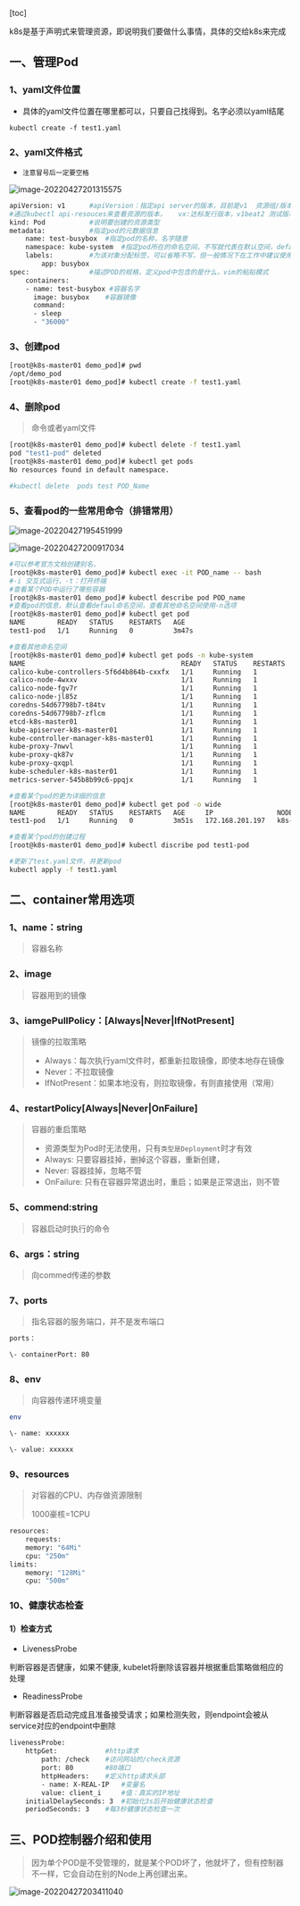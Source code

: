 [toc]

k8s是基于声明式来管理资源，即说明我们要做什么事情，具体的交给k8s来完成

## 一、管理Pod

### 1、yaml文件位置

* 具体的yaml文件位置在哪里都可以，只要自己找得到。名字必须以yaml结尾

```bash]
kubectl create -f test1.yaml
```

### 2、yaml文件格式

* `注意冒号后一定要空格`

![image-20220427201315575](https://saita-ma.oss-cn-beijing.aliyuncs.com/img/image-20220427201315575.png)

```bash
apiVersion: v1		#apiVersion：指定api server的版本，目前是v1  资源组/版本号 apps/v1beat2
#通过kubectl api-resouces来查看资源的版本，   vx:达标发行版本，v1beat2 测试版本
kind: Pod			#说明要创建的资源类型
metadata:			#指定pod的元数据信息
    name: test-busybox	#指定pod的名称，名字随意
    namespace: kube-system	#指定pod所在的命名空间，不写就代表在默认空间，default
    labels:			#为该对象分配标签，可以省略不写，但一般情况下在工作中建议使用与项目名相同，就是键值对的数据结构
        app: busybox
spec:				#描述POD的规格，定义pod中包含的是什么，vim的粘贴模式
    containers:
    - name: test-busybox #容器名字
      image: busybox	#容器镜像
      command:
      - sleep
      - "36000"
```

### 3、创建pod

```bash
[root@k8s-master01 demo_pod]# pwd
/opt/demo_pod
[root@k8s-master01 demo_pod]# kubectl create -f test1.yaml 
```

### 4、删除pod

> 命令或者yaml文件

```bash
[root@k8s-master01 demo_pod]# kubectl delete -f test1.yaml 
pod "test1-pod" deleted
[root@k8s-master01 demo_pod]# kubectl get pods 
No resources found in default namespace.

```

```bash
#kubectl delete  pods test POD_Name
```



### 5、查看pod的一些常用命令（排错常用）

![image-20220427195451999](https://s2.loli.net/2022/04/27/GthwDOVyfrR71xg.png)

![image-20220427200917034](https://saita-ma.oss-cn-beijing.aliyuncs.com/img/image-20220427200917034.png)

```bash
#可以参考官方文档创建别名，
[root@k8s-master01 demo_pod]# kubectl exec -it POD_name -- bash
#-i 交互式运行，-t：打开终端
#查看某个POD中运行了哪些容器
[root@k8s-master01 demo_pod]# kubectl describe pod POD_name 
#查看pod的信息，默认查看defaul命名空间，查看其他命名空间使用-n选项
[root@k8s-master01 demo_pod]# kubectl get pod 
NAME        READY   STATUS    RESTARTS   AGE
test1-pod   1/1     Running   0          3m47s

#查看其他命名空间
[root@k8s-master01 demo_pod]# kubectl get pods -n kube-system
NAME                                       READY   STATUS    RESTARTS   AGE
calico-kube-controllers-5f6d4b864b-cxxfx   1/1     Running   1          15h
calico-node-4wxxv                          1/1     Running   1          15h
calico-node-fgv7r                          1/1     Running   1          15h
calico-node-jl85z                          1/1     Running   1          15h
coredns-54d67798b7-t84tv                   1/1     Running   1          15h
coredns-54d67798b7-zflcm                   1/1     Running   1          15h
etcd-k8s-master01                          1/1     Running   1          15h
kube-apiserver-k8s-master01                1/1     Running   1          15h
kube-controller-manager-k8s-master01       1/1     Running   1          15h
kube-proxy-7nwvl                           1/1     Running   1          15h
kube-proxy-qk87v                           1/1     Running   1          15h
kube-proxy-qxqpl                           1/1     Running   1          15h
kube-scheduler-k8s-master01                1/1     Running   1          15h
metrics-server-545b8b99c6-ppqjx            1/1     Running   1          15h

#查看某个pod的更为详细的信息
[root@k8s-master01 demo_pod]# kubectl get pod -o wide
NAME        READY   STATUS    RESTARTS   AGE     IP                NODE                   NOMINATED NODE   READINESS GATES
test1-pod   1/1     Running   0          3m51s   172.168.201.197   k8s-node01.linux.com   <none>           <none>

#查看某个pod的创建过程
[root@k8s-master01 demo_pod]# kubectl discribe pod test1-pod

#更新了test.yaml文件，并更新pod
kubectl apply -f test1.yaml 
```

## 二、container常用选项

### 1、name：string

> 容器名称

### 2、image

>  容器用到的镜像

### 3、iamgePullPolicy：[Always|Never|IfNotPresent]

> 镜像的拉取策略
>
> * Always：每次执行yaml文件时，都重新拉取镜像，即使本地存在镜像
> * Never：不拉取镜像
> * IfNotPresent：如果本地没有，则拉取镜像，有则直接使用（常用）

### 4、restartPolicy[Always|Never|OnFailure]

> 容器的重启策略
>
> * 资源类型为Pod时无法使用，只有`类型是Deployment`时才有效
> * Always: 只要容器挂掉，删掉这个容器，重新创建，
> * Never: 容器挂掉，忽略不管
> * OnFailure: 只有在容器异常退出时，重启；如果是正常退出，则不管

### 5、commend:string 

> 容器启动时执行的命令

### 6、args：string

> 向commed传递的参数

### 7、ports

> 指名容器的服务端口，并不是发布端口
>

```bash
ports：

\- containerPort: 80
```



### 8、env

>  向容器传递环境变量

```bash
env

\- name: xxxxxx

\- value: xxxxxx
```

### 9、resources

> 对容器的CPU、内存做资源限制
>
> 1000豪核=1CPU

```bash
resources:
	requests:
	memory: "64Mi"
	cpu: "250m"
limits:
	memory: "128Mi"
	cpu: "500m"
```

### 10、健康状态检查

#### 1）检查方式

* LivenessProbe

判断容器是否健康，如果不健康, kubelet将删除该容器并根据重启策略做相应的处理

- ReadinessProbe

判断容器是否启动完成且准备接受请求；如果检测失败，则endpoint会被从service对应的endpoint中删除 

```bash
livenessProbe:
	httpGet:			#http请求
		path: /check	#访问网站的/check资源
		port: 80		#80端口
		httpHeaders:	#定义http请求头部
		- name: X-REAL-IP	#变量名
		value: client_i		#值：真实的IP地址
	initialDelaySeconds: 3	#初始化3s后开始健康状态检查
	periodSeconds: 3	#每3秒健康状态检查一次
```

## 三、POD控制器介绍和使用

> 因为单个POD是不受管理的，就是某个POD坏了，他就坏了，但有控制器不一样，它会自动在别的Node上再创建出来。

![image-20220427203411040](https://s2.loli.net/2022/04/27/9PRvjdxa8EUS1mG.png)
